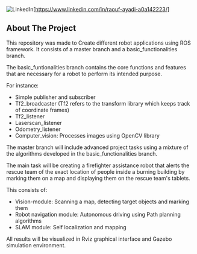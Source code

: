 
<!-- PROJECT SHIELDS -->
![LinkedIn](https://img.shields.io/badge/linkedin-%230077B5.svg?style=for-the-badge&logo=linkedin&logoColor=white)[https://www.linkedin.com/in/raouf-ayadi-a0a142223/]


<!-- ABOUT THE PROJECT -->
## About The Project

This repository was made to Create different robot applications using ROS framework. It consists of a master branch and a basic_functionalities branch.

The basic_funtionalities branch contains the core functions and features that are necessary for a robot to perform its intended purpose.

For instance: 
* Simple publisher and subscriber
* Tf2_broadcaster (Tf2 refers to the transform library which keeps track of coordinate frames) 
* Tf2_listener
* Laserscan_listener
* Odometry_listener
* Computer_vision: Processes images using OpenCV library 


The master branch will include advanced project tasks using a mixture of the algorithms developed in the basic_functionalities branch.

The main task will be creating a firefighter assistance robot that alerts the rescue team of the exact location of people inside a burning building by marking them on a map and displaying them on the rescue team's tablets.

This consists of:
* Vision-module: Scanning a map, detecting target objects and marking them
* Robot navigation module: Autonomous driving using Path planning algorithms
* SLAM module: Self localization and mapping 


All results will be visualized in Rviz graphical interface and Gazebo simulation environment.
